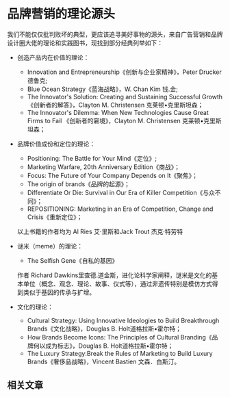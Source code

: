 # 品牌营销的理论源头

我们不能仅仅批判败坏的典型，更应该追寻美好事物的源头，来自广告营销和品牌设计圈大佬的理论和实践图书，现找到部分经典列举如下：

* 创造产品内在价值的理论：
  * Innovation and Entrepreneurship《创新与企业家精神》，Peter Drucker 德鲁克;
  * Blue Ocean Strategy《蓝海战略》，W. Chan Kim 钱.金;
  * The Innovator's Solution: Creating and Sustaining Successful Growth《创新者的解答》，Clayton M. Christensen 克莱顿•克里斯坦森；
  * The Innovator's Dilemma: When New Technologies Cause Great Firms to Fail 《创新者的窘境》，Clayton M. Christensen 克莱顿•克里斯坦森； 
* 品牌价值成份和定位的理论：

  * Positioning: The Battle for Your Mind《定位》;
  * Marketing Warfare, 20th Anniversary Edition《商战》；
  * Focus: The Future of Your Company Depends on It《聚焦》；
  * The origin of brands《品牌的起源》；
  * Differentiate Or Die: Survival in Our Era of Killer Competition《与众不同》；
  * REPOSITIONING: Marketing in an Era of Competition, Change and Crisis《重新定位》；

  以上书籍的作者均为 Al Ries 艾·里斯和Jack Trout 杰克·特劳特  

* 谜米（meme）的理论：

  * The Selfish Gene《自私的基因》

  作者 Richard Dawkins里查德.道金斯，进化论科学家阐释，谜米是文化的基本单位（概念、观念、理论、故事、仪式等），通过非遗传特别是模仿方式得到类似于基因的传承与扩增。  

* 文化的理论：
  * Cultural Strategy: Using Innovative Ideologies to Build Breakthrough Brands《文化战略》，Douglas B. Holt道格拉斯•霍尔特；
  * How Brands Become Icons: The Principles of Cultural Branding《品牌何以成为标志》，Douglas B. Holt道格拉斯•霍尔特；
  * The Luxury Strategy:Break the Rules of Marketing to Build Luxury Brands《奢侈品战略》，Vincent Bastien 文森．白斯汀。

## 相关文章

